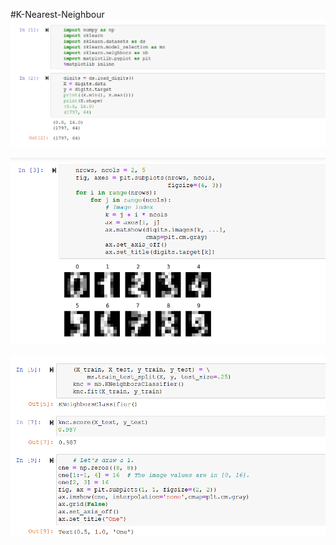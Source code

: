 #K-Nearest-Neighbour
![Alt text](/screen_shots/Screenshot_19.png?raw=true "Simple Code on IPython Notebooks")

![Alt text](/screen_shots/Screenshot_20.png?raw=true "Simple Code on IPython Notebooks")

![Alt text](/screen_shots/Screenshot_21.png?raw=true "Simple Code on IPython Notebooks")
